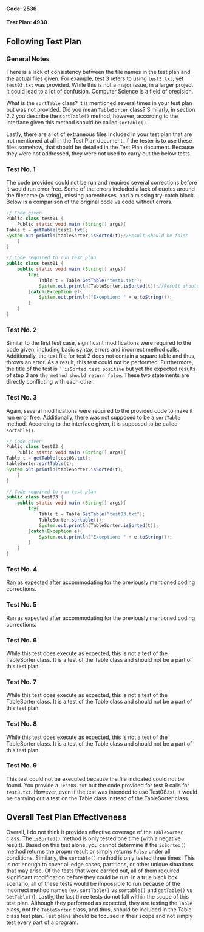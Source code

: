
#### Code: 2536
#### Test Plan: 4930

Following Test Plan
-------------------

### General Notes

There is a lack of consistency between the file names in the test plan and the actual files given. For example, test 3 refers to using `test3.txt`, yet `test03.txt` was provided. While this is not a major issue, in a larger project it could lead to a lot of confusion. Computer Science is a field of precision.

What is the `sortTable` class? It is mentioned several times in your test plan but was not provided. Did you mean `TableSorter` class? Similarly, in section 2.2 you describe the `sortTable()` method, however, according to the interface given this method should be called `sortable()`.

Lastly, there are a lot of extraneous files included in your test plan that are not mentioned at all in the Test Plan document. If the tester is to use these files somehow, that should be detailed in the Test Plan document. Because they were not addressed, they were not used to carry out the below tests.

### Test No. 1

The code provided could not be run and required several corrections before it would run error free. Some of the errors included a lack of quotes around the filename (a string), missing parentheses, and a missing try-catch block. Below is a comparison of the original code vs code without errors.

```java
// Code given
Public class test01 {
	Public static void main (String[] args){
Table t = getTable(test1.txt);
System.out.println(tableSorter.isSorted(t);//Result should be false
	}
}

// Code required to run test plan
public class test01 {
	public static void main (String[] args){
		try{
			Table t = Table.GetTable("test1.txt");
			System.out.println(TableSorter.isSorted(t));//Result should be false
		}catch(Exception e){
			System.out.println("Exception: " + e.toString());
		}
	}
}
```

### Test No. 2

Similar to the first test case, significant modifications were required to the code given, including basic syntax errors and incorrect method calls. Additionally, the text file for test 2 does not contain a square table and thus, throws an error. As a result, this test could not be performed. Furthermore, the title of the test is `​``isSorted test positive`​ but yet the expected results of step 3 are `the method should return false`​. These two statements are directly conflicting with each other.

### Test No. 3

Again, several modifications were required to the provided code to make it run error free. Additionally, there was not supposed to be a `sortTable` method. According to the interface given, it is supposed to be called `sortable()`.

```java
// Code given
Public class test03 {
	Public static void main (String[] args){
Table t = getTable(test03.txt);
tableSorter.sortTable(t);
System.out.println(tableSorter.isSorted(t);
	}
}

// Code required to run test plan
public class test03 {
	public static void main (String[] args){
        try{
            Table t = Table.GetTable("test03.txt");
            TableSorter.sortable(t);
            System.out.println(TableSorter.isSorted(t));
        }catch(Exception e){
            System.out.println("Exception: " + e.toString());
        }
	}
}
```

### Test No. 4

Ran as expected after accommodating for the previously mentioned coding corrections.

### Test No. 5

Ran as expected after accommodating for the previously mentioned coding corrections.

### Test No. 6

While this test does execute as expected, this is not a test of the TableSorter class. It is a test of the Table class and should not be a part of this test plan.

### Test No. 7

While this test does execute as expected, this is not a test of the TableSorter class. It is a test of the Table class and should not be a part of this test plan.

### Test No. 8

While this test does execute as expected, this is not a test of the TableSorter class. It is a test of the Table class and should not be a part of this test plan.

### Test No. 9

This test could not be executed because the file indicated could not be found. You provide a `Test08.txt` but the code provided for test 9 calls for `test8.txt`. However, even if the test was intended to use Test08.txt, it would be carrying out a test on the Table class instead of the TableSorter class.

Overall Test Plan Effectiveness 
--------------------------------

Overall, I do not think it provides effective coverage of the `TableSorter` class. The `isSorted()` method is only tested one time (with a negative result). Based on this test alone, you cannot determine if the `isSorted()` method returns the proper result or simply returns `False` under all conditions. Similarly, the `sortable()` method is only tested three times. This is not enough to cover all edge cases, partitions, or other unique situations that may arise. Of the tests that were carried out, all of them required significant modification before they could be run. In a true black box scenario, all of these tests would be impossible to run because of the incorrect method names (ex. `sortTable()` vs `sortable()` and `getTable()` vs `GetTable()`). Lastly, the last three tests do not fall within the scope of this test plan. Although they performed as expected, they are testing the `Table` class, not the `TableSorter` class, and thus, should be included in the Table class test plan. Test plans should be focused in their scope and not simply test every part of a program.
